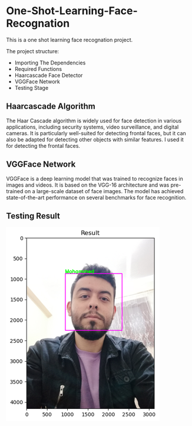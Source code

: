# One-Shot-Learning-Face-Recognation
This is a one shot learning face recognation project.

The project structure:
- Importing The Dependencies
- Required Functions
- Haarcascade Face Detector
- VGGFace Network
- Testing Stage
## Haarcascade Algorithm
The Haar Cascade algorithm is widely used for face detection in various applications, including security systems, video surveillance, and digital cameras. It is particularly well-suited for detecting frontal faces, but it can also be adapted for detecting other objects with similar features. I used it for detecting the 
frontal faces.
## VGGFace Network
VGGFace is a deep learning model that was trained to recognize faces in images and videos. It is based on the VGG-16 architecture and was pre-trained on a large-scale dataset of face images. The model has achieved state-of-the-art performance on several benchmarks for face recognition.
## Testing Result
<img src='Images/Mohammed.png' alt='Result'>

